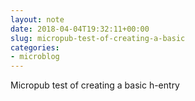 ```yaml
---
layout: note
date: 2018-04-04T19:32:11+00:00
slug: micropub-test-of-creating-a-basic
categories:
- microblog
---
```

Micropub test of creating a basic h-entry

